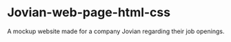 # Jovian-web-page-html-css
A mockup website made for a company Jovian regarding their job openings.
